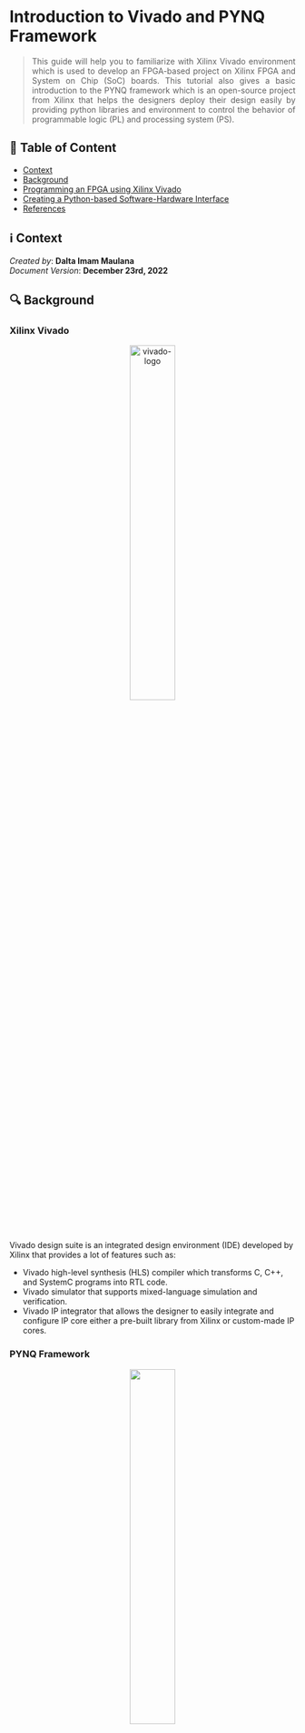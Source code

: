 # Introduction to Vivado and PYNQ Framework
> <div align="justify"> This guide will help you to familiarize with Xilinx Vivado environment which is used to develop an FPGA-based project on Xilinx FPGA and System on Chip (SoC) boards. This tutorial also gives a basic introduction to the PYNQ framework which is an open-source project from Xilinx that helps the designers deploy their design easily by providing python libraries and environment to control the behavior of programmable logic (PL) and processing system (PS). </div>



## :bookmark_tabs: Table of Content

* [Context](#information_source-context)
* [Background](#mag-background)
* [Programming an FPGA using Xilinx Vivado](#-programming-an-fpga-using-xilinx-vivado)
* [Creating a Python-based Software-Hardware Interface](#-creating-a-python-based-software-hardware-interface)
* [References](#book-references)



## :information_source: Context

*Created by*: **Dalta Imam Maulana**</br>
*Document Version*: **December 23rd, 2022**



## :mag: Background

### Xilinx Vivado
<p align="center">
    <img src="https://github.com/kaistseed/intro-to-xilinx-fpga/blob/ba2040c2c0f33598618073df356e9ae9206edcfd/01-intro-to-vivado-and-pynq/resources/vivado-logo.jpg" alt="vivado-logo" width="40%" />
</p>



Vivado design suite is an integrated design environment (IDE) developed by Xilinx that provides a lot of features such as:

* Vivado high-level synthesis (HLS) compiler which transforms C, C++, and SystemC programs into RTL code.
* Vivado simulator that supports mixed-language simulation and verification.
* Vivado IP integrator that allows the designer to easily integrate and configure IP core either a pre-built library from Xilinx or custom-made IP cores.


### PYNQ Framework
<p align="center">
    <img src="https://github.com/kaistseed/intro-to-xilinx-fpga/blob/ba2040c2c0f33598618073df356e9ae9206edcfd/01-intro-to-vivado-and-pynq/resources/pynq-logo.png" width="40%" />
</p>
PYNQ is an open-source framework from Xilinx that is designed for system designers, software developers, and hardware designers to easily use Xilinx platforms. With the support of Python language and libraries, designers can get the huge benefits of using programmable logic and microprocessors to build more interesting and powerful embedded systems. For now, the PYNQ framework can be used with Zynq, Zynq UltraScale+, Zynq RFSoC, and Alveo accelerator boards.

## <img style="vertical-align:middle" src="https://github.com/kaistseed/intro-to-xilinx-fpga/blob/bc75dd4823e71aa3921d17f8110f6a9771cd9d16/01-intro-to-vivado-and-pynq/resources/chip.png" width="32px" title=":chip:"/> Programming an FPGA using Xilinx Vivado

### Installing Vivado

To install Xilinx Vivado on your computer, first, you need to download the installer from the Xilinx website. You can download the software through this link: **https://www.xilinx.com/support/download.html** . On the download page, you can choose either the online installer or offline installer. If you choose an offline installer, then the downloaded software can be used in either Linux or Windows operating systems. 

<p align="center">
    <img src="https://github.com/kaistseed/intro-to-xilinx-fpga/blob/ba2040c2c0f33598618073df356e9ae9206edcfd/01-intro-to-vivado-and-pynq/resources/vivado-install.jpg" width="70%" />
</p>

During the installation process, you need to choose the `Vivado HL Webpack edition` since it doesn't require any license to use the software. If you are using an online installer, please make sure that you have around 40 GB of free space left on your computer since the installer will download a couple of files with a total size of around 35 GB.



### PYNQ Board Setup

In order to set up the PYNQ board, you need to prepare the following items:

* PYNQ Z1 board
* Computer with browser
* Ethernet cable
* Micro USB cable
* Micro SD with a minimum of 8 GB capacity

After preparing those items, the first thing to do is to download the correct PYNQ image file for the board from the following link                                                        **http://www.pynq.io/board.html**. For this tutorial, you will use the PYNQ Z1 board from Digilent. So, download the PYNQ image for the PYNQ Z1 board.

<p align="center">
    <img src="https://github.com/kaistseed/intro-to-xilinx-fpga/blob/ba2040c2c0f33598618073df356e9ae9206edcfd/01-intro-to-vivado-and-pynq/resources/pynq-download.jpg" width="70%" />
</p>

After downloading the PYNQ Image, flash the image into the SD card using an OS flasher tool such as `Balena Etcher`. You can download Balena Etcher software from **https://www.balena.io/etcher/**. After flashing the PYNQ image to an SD card, now you can try to connect the board to your computer by following the steps below:

<p align="center">
    <img src="https://github.com/kaistseed/intro-to-xilinx-fpga/blob/ba2040c2c0f33598618073df356e9ae9206edcfd/01-intro-to-vivado-and-pynq/resources/pynq-setup.jpg" width="50%" />
</p>

1.	Set the JP4 jumper to SD position by placing the jumper over the top two pins as in the figure above.
2.	If you use a micro USB cable to supply power to the board, place the JP5 jumper in a USB position. You can also power the board with a 12 V external power supply by configuring the JP5 jumper to REG position.
3.	Insert microSD card with PYNQ image to the micro SD card slot in the bottom of the board.
4.	Connect the micro USB cable to the board and computer.
5.	Connect the board to the network by using an ethernet cable. The connection can be done directly to the computer or via a network router.
6.	Turn on the board and check whether the board is operating correctly by looking at the LED indicator in the board. After turning on the board, RED LD13 LED will turn on immediately indicating that the board has power. Shortly after that, Yellow LD12 LED will also turn on to show up that the board is working correctly. After a minute, two BLUE LD4 & LD5 LED will start flashing to indicate that the system is now booted and ready to use.
7.	To access the PYNQ board via a direct connection, you must set the IP address of your computer to a static IP address in the range of 192.168.2.00 to 192.168.2.255 (except for 192.168.2.99 since it is used by the board).
8.	After setting the IP address, open the browser and enter `192.168.2.99` in the address bar.
9.	If the board is configured correctly, you will see a login screen with a password field in it. The username for the board is `xilinx` and the password is also `xilinx`.

For more detailed information about how the board and how to set up it, you can access the documentation at this link:                                                                 **https://pynq.readthedocs.io/en/latest/getting_started/pynq_z1_setup.html**.



### Implementing and Synthesizing a Design using Vivado

This guide will teach you how to build a basic Zynq system containing processing systems (PS) and programmable logic (PL). You will also learn how to make a simple memory-mapped interface that controls the programmable logic (PL) part connected to the onboard LED via Python program in the processing system (PS).

#### ⦿ Create New Vivado Project 
First, open up Vivado application and create a new project.
1.	Click next on Create a New Project.
2.	Enter the name of your project, for example, led_chaser.
3.	Select RTL project and click next.
4.	If you already have Verilog source, you can add it in the add source window. Otherwise, just skip the process and click next.
5.	Add board constraint file by choosing pynq_z1.xdc file and make sure to check copy constrains files into project option.
6.	In the board selection section, choose PYNQ-Z1 board if it is available. Otherwise, you should download the PYNQ-Z1 board file and copy the board files folder to `<Xilinx installation directory>\Vivado\<version>\data\xhub\boards\XilinxBoardStore\boards\Xilinx\`                                         (**Note:** for older Vivado version, you can copy the board files to `<Xilinx installation directory>\Vivado\<version>\data\boards`).                                                                     You can find PYNQ-Z1 board files on **https://pynq.readthedocs.io/en/latest/overlay_design_methodology/board_settings.html**. You need to restart Vivado after copying the board file.

<p align="center">
    <img src="https://github.com/kaistseed/intro-to-xilinx-fpga/blob/ba2040c2c0f33598618073df356e9ae9206edcfd/01-intro-to-vivado-and-pynq/resources/pynq-board.png" width="70%" />
</p>

#### ⦿ Create System Block Diagram
In this tutorial, you will create the system block diagram which control the onboard LED operation via pushbuttons as follows.

<p align="center">
    <img src="https://github.com/kaistseed/intro-to-xilinx-fpga/blob/ba2040c2c0f33598618073df356e9ae9206edcfd/01-intro-to-vivado-and-pynq/resources/led-chaser-bd.png" width="70%" />
</p>

In order to recreate the block diagram above in your Vivado project, you can follow the steps below:

1. Under the IP Integrator section on Flow Navigator, click on `Create Block Diagram`. You can change the name of the block diagram, but make sure to keep the directory location to `local to the project`.

2. A blank diagram window will appear on the right pane. In this blank diagram pane, you can add any kind of IP core provided by Xilinx or add your custom IP core.

3. To add IP core into the design, you can click `Add IP` button or by using (Ctrl + I) keyboard shortcut.

4. Add `ZYNQ Processing System IP` by entering zynq keyword on the search bar. 

5. After you add the ZYNQ IP core, you will see a green option window with `Run Block Automation` text in it. This block automation option will help you to connect the IP core in the design. But sometimes, the connection created by this automation process is not correct. So, make sure to recheck the connection after performing a block automation operation.

<p align="center">
    <img src="https://github.com/kaistseed/intro-to-xilinx-fpga/blob/ba2040c2c0f33598618073df356e9ae9206edcfd/01-intro-to-vivado-and-pynq/resources/block-automation.png" width="70%" />
</p>

6. After running block automation, some new wires and `external interfaces` such as `DDR` and `FIXED_IO` will appear in the design which corresponds to the board output pins.

7. The next step is to customize the `ZYNQ Processing System` core to meet the design requirement. For this project, you need to disable AXI ports that connect the processing system (PS) and programmable logic (PL) directly. You can disable those ports by double-clicking the ZYNQ IP core and click `PS-PL Configuration` section. In the PS-PL configuration, make sure to uncheck all of the available options.

<p align="center">
    <img src="https://github.com/kaistseed/intro-to-xilinx-fpga/blob/ba2040c2c0f33598618073df356e9ae9206edcfd/01-intro-to-vivado-and-pynq/resources/ps-pl-config.png" width="70%" />
</p>

8. After that, you need to enable some GPIO on the processing system (PS). To enable the GPIO, click on the `Peripheral I/O Pins` tab and check the `GPIO MIO` and `GPIO EMIO` option. You can also disable several unused ports such as flash and SPI ports.

<p align="center">
    <img src="https://github.com/kaistseed/intro-to-xilinx-fpga/blob/ba2040c2c0f33598618073df356e9ae9206edcfd/01-intro-to-vivado-and-pynq/resources/io-config.png" width="70%" />
</p>

9. The last configuration you need to take care of is the clock configuration. To configure the clock signal of the system, select the `Clock Configuration` option on the page navigator, and under `PL Fabric Clocks`, set `FCLK_CLK0` to 50 MHz frequency as shown in the figure below.

<p align="center">
    <img src="https://github.com/kaistseed/intro-to-xilinx-fpga/blob/ba2040c2c0f33598618073df356e9ae9206edcfd/01-intro-to-vivado-and-pynq/resources/clock-config.png" width="70%" />
</p>

10. After finish configuring the ZYNQ IP core parameter, click `OK` and Vivado will update the ZYNQ IP core block diagram and the ZYNQ block should look like the figure below.

<p align="center">
    <img src="https://github.com/kaistseed/intro-to-xilinx-fpga/blob/ba2040c2c0f33598618073df356e9ae9206edcfd/01-intro-to-vivado-and-pynq/resources/zynq-ip.png" width="40%" />
</p>



#### ⦿ Create LED Controller using Verilog

In this project, you need to create two modules using Verilog which are clock divider module and LED controller module. To create a new module, go to `PROJECT MANAGER`, select `Add Sources`, click `Add or Create Design Sources`, and then select `Create File`option. After naming the file, click `Finish`button, and then `Define Module`window will show up. Just skip this part by clicking `OK`button, since it's faster to type the Verilog code by yourself.

##### ➤ Clock Divider Module

For clock divider module, you will be given a sample Verilog code as below:

```verilog
module clock_div
    // Declare module ports
    (
        // Input ports
        input wire I_CLK, I_RSTN,
        // Output port
        output wire O_CLK
    );

    // Declare register
    reg [31:0] r_counter;

    // Logic for performing 1 to 1 million clock divider
    always @(posedge I_CLK) 
    begin
        if (!I_RSTN)
        begin
            r_counter <= 32'd0;
        end
        else
        begin
            if (r_counter == 32'd1000000)
            begin
                r_counter <= 32'd0;
            end
            else
            begin
                r_counter <= r_counter + 1;
            end
        end
    end

    // Assign value to output port
    assign O_CLK = (r_counter == 32'd1000000);
    
endmodule
```

Add the code into your Verilog file and save it. You can simulate the clock divider module if you want using any kind of RTL simulators such as `ModelSim` or `IVerilog`. After checking the functionality of the module, you can integrate the module into the existing block diagram by following the steps below:

1. Right-click on the block diagram editor window and click `Add Module`option. After that, select your clock divider module and your clock divider block will appear in the block diagram editor.

2. After placing clock divider block, you can use the `Block Design Automation`option to automate the connection creation process between ZYNQ Processing System and clock divider module.




##### ➤ LED Controller Module

To control LED behavior, you need to make another module that will control the LED movement by using clock divider output and it can go either in the left direction, the right direction, or stop depend on control signals:

- `Stop signal` will come from ZYNQ Processing System (PS). This signal is controlled through Python.

- `Left signal` will come from the button connected to the programmable logic (PL).

- `Right signal` will come from another button connected to the programmable logic (PL).

To create the module, you can follow the same steps when you are making the clock divider module. For this module, you will be given a skeleton code for the module and **you need to write the main logic for controlling the LED behavior**. You can use the skeleton code below:

```verilog
`timescale 1ns / 1ps
module led_control
    // Declare module ports
    (
        // Input ports
        input wire I_CLK, I_RSTN,
        input wire I_STOP,
        input wire I_GO_LEFT,
        input wire I_GO_RIGHT,

        // Output port
        output wire [3:0] O_LED_CTRL
    );

    // Write the LED control logic here

endmodule
```

After making sure that the module operates correctly, add the LED controller module to the block diagram by doing the same steps as you did when you added clock divider module to the block diagram. You can check the video to see how the led controller works.

When you are creating the connection to this module, you will encounter a problem since the input pin on the LED controller module is 1-bit wide whereas the buttons signal is a 4-bit wide vector, and the GPIO out from the ZYNQ Processing System (PS) is a 64-bit wide vector. To solve this problem, Xilinx provides `Slice` IP core to slice/demultiplexing input signals. To add `Slice` IP core, go to `Add IP` window and search for `Slice`.  You need three Slice IP core with a different configuration. 

The configuration of each Slice IP core can be seen below:

- For ZYNQ Processing System (PS) GPIO slicer, set slicer input width `Din Width` to 64 bits, `Din From` and `Din Down To` value to 2. This configuration makes the slicer take 64-bit input data and only put the third-bit value to the output port.

- For the first button slicer, add another Slice IP and configure it to receive 4 bits of data and slice the input data from 0 down to 0.

- For the second button slicer, add another Slice IP and configure it to also receive 4 bits of data and slice the input data from 1 down to 1.

Before connecting the slicer module with another module, you need to enable the interface to board peripheral such as buttons and LEDs, so that programmable logic (PL) can receive and send data to those peripheral. To enable the interface, you can follow the steps below:

1. Open the pynq_z1.xdc file (you can find it under `Sources` -> `Constraints`)

2. Uncomment the set of lines related to the LEDs and buttons. After configuring the constraint file, your XDC file should look like the figure below.

<p align="center">
    <img src="https://github.com/kaistseed/intro-to-xilinx-fpga/blob/ba2040c2c0f33598618073df356e9ae9206edcfd/01-intro-to-vivado-and-pynq/resources/pynq-constraint.png" width="70%" />
</p>

3. After that, go back to the block diagram window and do `Right Click`and select `Create Port` option. Selecting `Create Port` option will bring up new windows to create input and output ports to programmable logic (PL). For this project, create an input port for the buttons and output ports for the LEDs. The configuration of each port can be seen below:
   - Create output port with Port name set to `led`, Direction set to `Output`, and check `Create vector` option with the value from 3 to 0.
   - Create input port with Port name set to `btn`, Direction set to `Input`, and check `Create vector` option with the value from 3 to 0.

<p align="center">
    <img src="https://github.com/kaistseed/intro-to-xilinx-fpga/blob/ba2040c2c0f33598618073df356e9ae9206edcfd/01-intro-to-vivado-and-pynq/resources/create-port.png" width="40%" />
</p>

4. The last step is to create connections between each module and external port interfaces. When completed, your block diagram should look similar to the block diagram in the figure below.

<p align="center">
    <img src="https://github.com/kaistseed/intro-to-xilinx-fpga/blob/ba2040c2c0f33598618073df356e9ae9206edcfd/01-intro-to-vivado-and-pynq/resources/final-bd.png" width="70%" />
</p>



#### ⦿ Generate Output Bitstream

After creating the block diagram, you need to generate an output bitstream file to run the design on the PYNQ board. To generate an output bitstream file, you can follow the steps below:

1. Click on the `Optimize Routing` button at the top of the diagram window (right angle wire with reload symbol). This process will clean up your block diagram layout.

2. Click on the `Validate Design` button at the top of the diagram window (a square with a checkmark symbol). This process will perform a sanity check of your system and flag any potential problems in the design such as unconnected wires, incompatible pins, etc. For this specific project, if you get a warning related to the reset signal, you can ignore it. But, if there are any other warnings after design validation, you need to fix the problem in the design.

3. After validating the design, under the `Sources` menu, right-click on the block diagram file (file with .bd extension), and click on `Create HDL Wrapper option`. For the sake of simplicity, let Vivado manage and automatically update the design. The `Create HDL Wrapper` process will create a high-level Verilog file that represents your block diagram.

4. If there are no errors, you can proceed to generate bitstream process by clicking `Generate Bitstream` option under Program and Debug menu in Flow navigator. Choosing `Generate Bitstream` option will start the whole build process from module synthesizing process up to generating output bitstream product. This process may take a couple of minutes depending on your computer and design complexity. Errors may appear during this process. So, pay attention to it and try to fix the error if there is an error in your design.

5. When the build is complete, you need to export the bitstream file by choosing `Export Bitstream File` option under the `Export` option under `File` menu. Make sure that your block diagram window is open before exporting the block diagram. Otherwise, the `Export Bitstream File` option will not show up. Make sure to name the `bitstream file (file with .bit extension)` with the block design name (by default it is design_1). Otherwise, an error message will appear when you are trying to load the design into PYNQ board.

<p align="center">
    <img src="https://github.com/kaistseed/intro-to-xilinx-fpga/blob/ba2040c2c0f33598618073df356e9ae9206edcfd/01-intro-to-vivado-and-pynq/resources/bd-name.png" width="80%" />
</p>

6. If you encounter any error during exporting process such as `Too many positional options when parsing` (**you can look for the error message in tcl console**), copy the `write_bd_tcl` line in tcl console, add double quotes (") symbol before and after your folder path, and run the command again using tcl console.



## <img style="vertical-align:middle" src="https://github.com/kaistseed/intro-to-xilinx-fpga/blob/bc75dd4823e71aa3921d17f8110f6a9771cd9d16/01-intro-to-vivado-and-pynq/resources/python.png" width="32px" title=":python:"/> Creating a Python-based Software-Hardware Interface
### Uploading Design from PC to PYNQ Board

To run the design on the PYNQ board, first, you need to upload the bitstream and tcl file into the PYNQ board. You can upload the files to the board by following the steps below:

1. Open PYNQ board Jupyter Notebook by entering 192.168.2.99 in the host computer browser address bar. If you can’t access PYNQ board Jupyter Notebook, please refer to `PYNQ Board Setup`section.

2. Create a new folder called `project` by clicking `New` button in the Jupyter Notebook interface.

3. If you want, you can create another folder inside project folder which is designated for each project you create. In this case `led_chaser` folder.

4. Upload project bitstream into `led_chaser` folder by clicking `Upload` button beside New button in Jupyter Notebook. 

5. Upload `.hwh` file and `.tcl` file into `led_chaser` folder. You can find those files in `<project_name>\<project_name>.srcs\sources_1\bd\<block_design_name>\hw_handoff`

<p align="center">
    <img src="https://github.com/kaistseed/intro-to-xilinx-fpga/blob/ba2040c2c0f33598618073df356e9ae9206edcfd/01-intro-to-vivado-and-pynq/resources/upload-files.png" width="80%" />
</p>



### Creating Python Interface

To control the programmable logic (PL) operation, you need to create a software-hardware interface based on Python. You can do this by creating a `python3 notebook` inside the `led_chaser` folder, put the following code into the notebook and run them in sequence.

The first code chunks you need to run are written below. This code imports libraries such as Overlay, GPIO, and Clocks library which are provided by the PYNQ framework. `Overlay` library is used to load the bitstream file that is generated by the Vivado application. `GPIO`library can be used to write or read the value from GPIO ports, and you can use `Clocks` library to change or modify clock frequency of the programmable logic (PL).

```python
# Import library
from pynq import Overlay
from pynq import GPIO
from pynq import Clocks

# Import overlay
ol = Overlay("./design_1.bit")
```

Next, you need to establish an interface between the Python program and GPIO pins by using the `GPIO` library. In the code below, GPIO pin 2 is set as an 'out' pin since GPIO pin 2 is used to send a stop signal to the LED controller module. You can write a value to the GPIO pin by using the write method. In this code, the stop signal is set to 0. `If you want to send a stop signal, call the write method and write "1" to the stop pin`.

```python
# Set stop GPIO
stop = GPIO(GPIO.get_gpio_pin(2),'out')

# Set stop value
stop.write(0)
```

Finally, you can change the frequency of programmable logic (PL) clocks from Python by using `Clocks` library. This library gives you the capability to perform debugging at some level without having to rebuild the bitstream.  

```python
# Change clock frequency
Clocks.fclk0_mhz = 10
print(f"FCLK0: {Clocks.fclk0_mhz:.6f} MHZ")
```



## :book: References

- *PYNQ main website*, February 2021. Available: [**http://www.pynq.io/**](http://www.pynq.io/)

- *PYNQ-Z1 documentation*, February 2021. Available: [**https://pynq.readthedocs.io/en/v2.6.1/getting_started/pynq_z1_setup.html**](https://pynq.readthedocs.io/en/v2.6.1/getting_started/pynq_z1_setup.html) -
- *PYNQ example of controlling IP via GPIO*, February 2021. Available: [h**ttps://www.youtube.com/watch?v=UBsCNPWudww&ab_channel=MohammadS.Sadri**](https://www.youtube.com/watch?v=UBsCNPWudww&ab_channel=MohammadS.Sadri)
